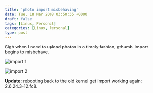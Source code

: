 ```yaml
---
title: 'photo import misbehaving'
date: Tue, 18 Mar 2008 03:50:35 +0000
draft: false
tags: [Linux, Personal]
categories: [Linux, Personal]
type: post
---
```


Sigh when I need to upload photos in a timely fashion, gthumb-import begins to misbehave.

![import 1](http://zeusville.files.wordpress.com/2008/03/import_dialog_1.png)

![import 2](http://zeusville.files.wordpress.com/2008/03/import_dialog_2.png)

**Update:** rebooting back to the old kernel get import working again: 2.6.24.3-12.fc8.